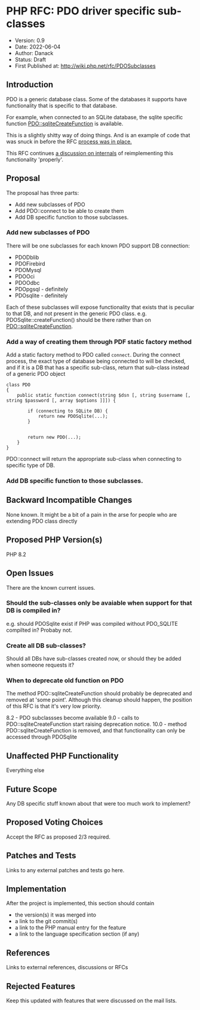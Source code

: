 # PHP RFC: PDO driver specific sub-classes
  * Version: 0.9
  * Date: 2022-06-04
  * Author: Danack
  * Status: Draft
  * First Published at: http://wiki.php.net/rfc/PDOSubclasses

## Introduction 

PDO is a generic database class. Some of the databases it supports have functionality that is specific to that database.

For example, when connected to an SQLite database, the sqlite specific function [PDO::sqliteCreateFunction](https://www.php.net/manual/en/pdo.sqlitecreatefunction.php) is available.

This is a slightly shitty way of doing things. And is an example of code that was snuck in before the RFC [process was in place.](https://github.com/php/php-src/commit/41421c7d7aacd831d03f008735c90bdf02bc196b)

This RFC continues [a discussion on internals](https://news-web.php.net/php.internals/100773) of reimplementing this functionality 'properly'.

## Proposal 

The proposal has three parts:

* Add new subclasses of PDO
* Add PDO::connect to be able to create them
* Add DB specific function to those subclasses.

### Add new subclasses of PDO

There will be one subclasses for each known PDO support DB connection:

* PDODblib
* PDOFirebird
* PDOMysql
* PDOOci
* PDOOdbc
* PDOpgsql  - definitely
* PDOsqlite - definitely

Each of these subclasses will expose functionality that exists that is peculiar to that DB, and not present in the generic PDO class. e.g. PDOSqlite::createFunction() should be there rather than on [PDO::sqliteCreateFunction](https://www.php.net/manual/en/pdo.sqlitecreatefunction.php).

### Add a way of creating them through PDF static factory method

Add a static factory method to PDO called `connect`. During the connect process, the exact type of database being connected to will be checked, and if it is a DB that has a specific sub-class, return that sub-class instead of a generic PDO object

```
class PDO
{
    public static function connect(string $dsn [, string $username [, string $password [, array $options ]]]) {

        if (connecting to SQLite DB) {
            return new PDOSqlite(...);
        }


        return new PDO(...);
    }
}
```

PDO::connect will return the appropriate sub-class when connecting to specific type of DB.


### Add DB specific function to those subclasses.


## Backward Incompatible Changes 

None known. It might be a bit of a pain in the arse for people who are extending PDO class directly


## Proposed PHP Version(s) 

PHP 8.2

## Open Issues 

There are the known current issues.

### Should the sub-classes only be avaiable when support for that DB is compiled in?

e.g. should PDOSqlite exist if PHP was compiled without PDO_SQLITE compilted in? Probaby not.

### Create all DB sub-classes?

Should all DBs have sub-classes created now, or should they be added when someone requests it?

### When to deprecate old function on PDO

The method PDO::sqliteCreateFunction should probably be deprecated and removed at 'some point'. Although this cleanup should happen, the position of this RFC is that it's very low priority.

8.2 - PDO subclassses become available
9.0 - calls to PDO::sqliteCreateFunction start raising deprecation notice.
10.0 - method PDO::sqliteCreateFunction is removed, and that functionality can only be accessed through PDOSqlite


## Unaffected PHP Functionality 

Everything else

## Future Scope 

Any DB specific stuff known about that were too much work to implement?

## Proposed Voting Choices 

Accept the RFC as proposed 2/3 required.

## Patches and Tests 

Links to any external patches and tests go here.

## Implementation
After the project is implemented, this section should contain
  - the version(s) it was merged into
  - a link to the git commit(s)
  - a link to the PHP manual entry for the feature
  - a link to the language specification section (if any)

## References 
Links to external references, discussions or RFCs

## Rejected Features 
Keep this updated with features that were discussed on the mail lists.
